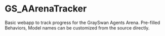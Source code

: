 # GS_AArenaTracker
Basic webapp to track progress for the GraySwan Agents Arena. Pre-filled Behaviors, Model names can be customized from the source directly.

